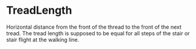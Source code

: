 TreadLength
===========

Horizontal distance from the front of the thread to the front of the next tread.
The tread length is supposed to be equal for all steps of the stair or stair flight at the walking line.

